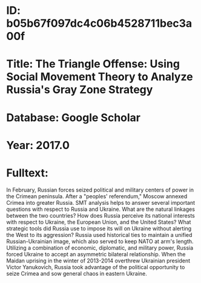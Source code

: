 # ID: b05b67f097dc4c06b4528711bec3a00f
# Title: The Triangle Offense: Using Social Movement Theory to Analyze Russia's Gray Zone Strategy
# Database: Google Scholar
# Year: 2017.0
# Fulltext:
In February, Russian forces seized political and military centers of power in the Crimean peninsula.
After a "peoples' referendum," Moscow annexed Crimea into greater Russia.
SMT analysis helps to answer several important questions with respect to Russia and Ukraine.
What are the natural linkages between the two countries?
How does Russia perceive its national interests with respect to Ukraine, the European Union, and the United States?
What strategic tools did Russia use to impose its will on Ukraine without alerting the West to its aggression?
Russia used historical ties to maintain a unified Russian-Ukrainian image, which also served to keep NATO at arm's length.
Utilizing a combination of economic, diplomatic, and military power, Russia forced Ukraine to accept an asymmetric bilateral relationship.
When the Maidan uprising in the winter of 2013-2014 overthrew Ukrainian president Victor Yanukovich, Russia took advantage of the political opportunity to seize Crimea and sow general chaos in eastern Ukraine.